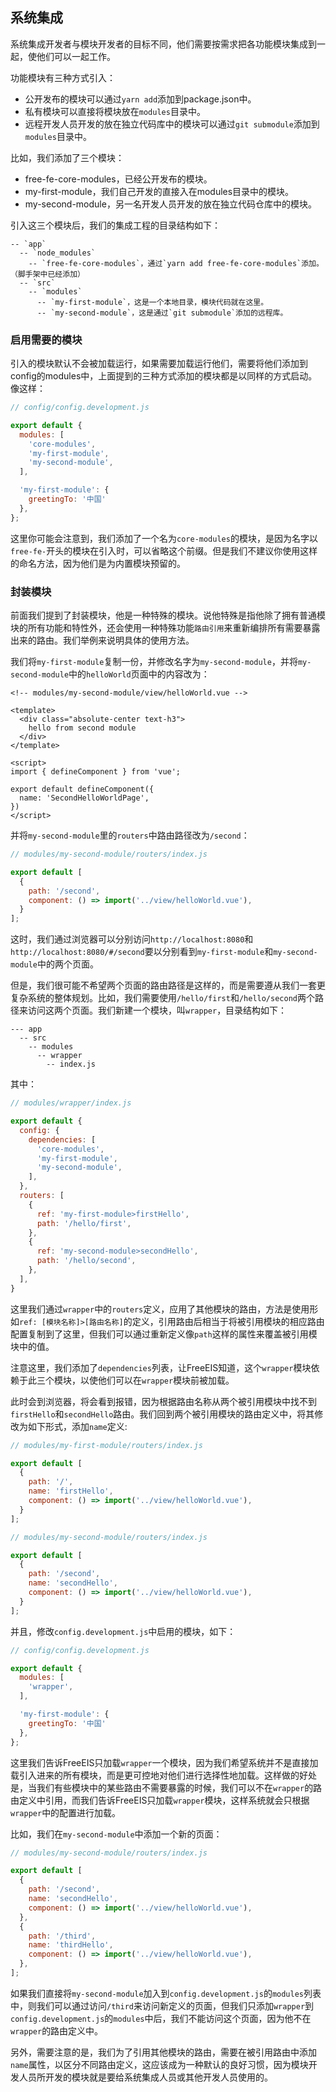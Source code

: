 
## 系统集成

系统集成开发者与模块开发者的目标不同，他们需要按需求把各功能模块集成到一起，使他们可以一起工作。

功能模块有三种方式引入：

 - 公开发布的模块可以通过`yarn add`添加到package.json中。
 - 私有模块可以直接将模块放在`modules`目录中。
 - 远程开发人员开发的放在独立代码库中的模块可以通过`git submodule`添加到`modules`目录中。

比如，我们添加了三个模块：

 - free-fe-core-modules，已经公开发布的模块。
 - my-first-module，我们自己开发的直接入在modules目录中的模块。
 - my-second-module，另一名开发人员开发的放在独立代码仓库中的模块。

引入这三个模块后，我们的集成工程的目录结构如下：

```
-- `app`
  -- `node_modules`
    -- `free-fe-core-modules`，通过`yarn add free-fe-core-modules`添加。（脚手架中已经添加）
  -- `src`
    -- `modules`
      -- `my-first-module`，这是一个本地目录，模块代码就在这里。
      -- `my-second-module`，这是通过`git submodule`添加的远程库。
```

### 启用需要的模块

引入的模块默认不会被加载运行，如果需要加载运行他们，需要将他们添加到config的modules中，上面提到的三种方式添加的模块都是以同样的方式启动。像这样：

```javascript
// config/config.development.js

export default {
  modules: [
    'core-modules',
    'my-first-module',
    'my-second-module',
  ],

  'my-first-module': {
    greetingTo: '中国'
  },
};

```

这里你可能会注意到，我们添加了一个名为`core-modules`的模块，是因为名字以`free-fe-`开头的模块在引入时，可以省略这个前缀。但是我们不建议你使用这样的命名方法，因为他们是为内置模块预留的。


### 封装模块

前面我们提到了封装模块，他是一种特殊的模块。说他特殊是指他除了拥有普通模块的所有功能和特性外，还会使用一种特殊功能`路由引用`来重新编排所有需要暴露出来的路由。我们举例来说明具体的使用方法。

我们将`my-first-module`复制一份，并修改名字为`my-second-module`，并将`my-second-module`中的`helloWorld`页面中的内容改为：

```vue
<!-- modules/my-second-module/view/helloWorld.vue -->

<template>
  <div class="absolute-center text-h3">
    hello from second module
  </div>
</template>

<script>
import { defineComponent } from 'vue';

export default defineComponent({
  name: 'SecondHelloWorldPage',
})
</script>

```

并将`my-second-module`里的`routers`中路由路径改为`/second`：


```javascript
// modules/my-second-module/routers/index.js

export default [
  {
    path: '/second',
    component: () => import('../view/helloWorld.vue'),
  }
];

```

这时，我们通过浏览器可以分别访问`http://localhost:8080`和`http://localhost:8080/#/second`要以分别看到`my-first-module`和`my-second-module`中的两个页面。

但是，我们很可能不希望两个页面的路由路径是这样的，而是需要遵从我们一套更复杂系统的整体规划。比如，我们需要使用`/hello/first`和`/hello/second`两个路径来访问这两个页面。我们新建一个模块，叫`wrapper`，目录结构如下：

```
--- app
  -- src
    -- modules
      -- wrapper
        -- index.js
```

其中：

```javascript
// modules/wrapper/index.js

export default {
  config: {
    dependencies: [
      'core-modules',
      'my-first-module',
      'my-second-module',
    ],
  },
  routers: [
    {
      ref: 'my-first-module>firstHello',
      path: '/hello/first',
    },
    {
      ref: 'my-second-module>secondHello',
      path: '/hello/second',
    },
  ],
}

```

这里我们通过`wrapper`中的`routers`定义，应用了其他模块的路由，方法是使用形如`ref: [模块名称]>[路由名称]`的定义，引用路由后相当于将被引用模块的相应路由配置复制到了这里，但我们可以通过重新定义像`path`这样的属性来覆盖被引用模块中的值。

注意这里，我们添加了`dependencies`列表，让FreeEIS知道，这个`wrapper`模块依赖于此三个模块，以使他们可以在`wrapper`模块前被加载。

此时会到浏览器，将会看到报错，因为根据路由名称从两个被引用模块中找不到`firstHello`和`secondHello`路由。我们回到两个被引用模块的路由定义中，将其修改为如下形式，添加`name`定义:

```javascript
// modules/my-first-module/routers/index.js

export default [
  {
    path: '/',
    name: 'firstHello',
    component: () => import('../view/helloWorld.vue'),
  }
];

```

```javascript
// modules/my-second-module/routers/index.js

export default [
  {
    path: '/second',
    name: 'secondHello',
    component: () => import('../view/helloWorld.vue'),
  }
];

```

并且，修改`config.development.js`中启用的模块，如下：

```javascript
// config/config.development.js

export default {
  modules: [
    'wrapper',
  ],

  'my-first-module': {
    greetingTo: '中国'
  },
};

```

这里我们告诉FreeEIS只加载`wrapper`一个模块，因为我们希望系统并不是直接加载引入进来的所有模块，而是更可控地对他们进行选择性地加载。这样做的好处是，当我们有些模块中的某些路由不需要暴露的时候，我们可以不在`wrapper`的路由定义中引用，而我们告诉FreeEIS只加载`wrapper`模块，这样系统就会只根据`wrapper`中的配置进行加载。

比如，我们在`my-second-module`中添加一个新的页面：


```javascript
// modules/my-second-module/routers/index.js

export default [
  {
    path: '/second',
    name: 'secondHello',
    component: () => import('../view/helloWorld.vue'),
  },
  {
    path: '/third',
    name: 'thirdHello',
    component: () => import('../view/helloWorld.vue'),
  },
];

```

如果我们直接将`my-second-module`加入到`config.development.js`的`modules`列表中，则我们可以通过访问`/third`来访问新定义的页面，但我们只添加`wrapper`到`config.development.js`的`modules`中后，我们不能访问这个页面，因为他不在`wrapper`的路由定义中。

另外，需要注意的是，我们为了引用其他模块的路由，需要在被引用路由中添加`name`属性，以区分不同路由定义，这应该成为一种默认的良好习惯，因为模块开发人员所开发的模块就是要给系统集成人员或其他开发人员使用的。


